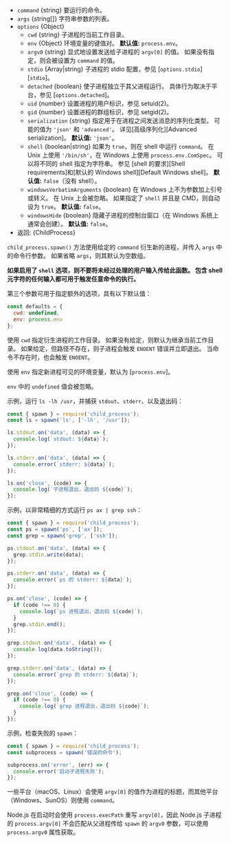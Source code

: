<!-- YAML
added: v0.1.90
changes:
  - version:
      - v13.2.0
      - v12.16.0
    pr-url: https://github.com/nodejs/node/pull/30162
    description: 支持 `serialization` 选项。
  - version: v8.8.0
    pr-url: https://github.com/nodejs/node/pull/15380
    description: 支持 `windowsHide` 选项。
  - version: v6.4.0
    pr-url: https://github.com/nodejs/node/pull/7696
    description: 支持 `argv0` 选项。
  - version: v5.7.0
    pr-url: https://github.com/nodejs/node/pull/4598
    description: 支持 `shell` 选项。
-->

* `command` {string} 要运行的命令。
* `args` {string[]} 字符串参数的列表。
* `options` {Object}
  * `cwd` {string} 子进程的当前工作目录。
  * `env` {Object} 环境变量的键值对。
    **默认值:** `process.env`。
  * `argv0` {string} 显式地设置发送给子进程的 `argv[0]` 的值。
    如果没有指定，则会被设置为 `command` 的值。
  * `stdio` {Array|string} 子进程的 stdio 配置，参见 [`options.stdio`][`stdio`]。
  * `detached` {boolean} 使子进程独立于其父进程运行。
    具体行为取决于平台，参见 [`options.detached`]。
  * `uid` {number} 设置进程的用户标识，参见 setuid(2)。
  * `gid` {number} 设置进程的群组标识，参见 setgid(2)。
  * `serialization` {string} 指定用于在进程之间发送消息的序列化类型。
    可能的值为 `'json'` 和 `'advanced'`。
    详见[高级序列化][Advanced serialization]。
    **默认值:** `'json'`。
  * `shell` {boolean|string} 如果为 `true`，则在 shell 中运行 `command`。
    在 Unix 上使用 `'/bin/sh'`，在 Windows 上使用 `process.env.ComSpec`。
    可以将不同的 shell 指定为字符串。
    参见 [shell 的要求][Shell requirements]和[默认的 Windows shell][Default Windows shell]。
    **默认值:** `false`（没有 shell）。
  * `windowsVerbatimArguments` {boolean} 在 Windows 上不为参数加上引号或转义。
    在 Unix 上会被忽略。
    如果指定了 `shell` 并且是 CMD，则自动设为 `true`。
    **默认值:** `false`。
  * `windowsHide` {boolean} 隐藏子进程的控制台窗口（在 Windows 系统上通常会创建）。
    **默认值:** `false`。
* 返回: {ChildProcess}

`child_process.spawn()` 方法使用给定的 `command` 衍生新的进程，并传入 `args` 中的命令行参数。
如果省略 `args`，则其默认为空数组。

**如果启用了 `shell` 选项，则不要将未经过处理的用户输入传给此函数。
包含 shell 元字符的任何输入都可用于触发任意命令的执行。**

第三个参数可用于指定额外的选项，具有以下默认值：

```js
const defaults = {
  cwd: undefined,
  env: process.env
};
```

使用 `cwd` 指定衍生进程的工作目录。
如果没有给定，则默认为继承当前工作目录。
如果给定，但路径不存在，则子进程会触发 `ENOENT` 错误并立即退出。
当命令不存在时，也会触发 `ENOENT`。

使用 `env` 指定新进程可见的环境变量，默认为 [`process.env`]。

`env` 中的 `undefined` 值会被忽略。

示例，运行 `ls -lh /usr`，并捕获 `stdout`、`stderr`、以及退出码：

```js
const { spawn } = require('child_process');
const ls = spawn('ls', ['-lh', '/usr']);

ls.stdout.on('data', (data) => {
  console.log(`stdout: ${data}`);
});

ls.stderr.on('data', (data) => {
  console.error(`stderr: ${data}`);
});

ls.on('close', (code) => {
  console.log(`子进程退出，退出码 ${code}`);
});
```

示例，以非常精细的方式运行 `ps ax | grep ssh`：

```js
const { spawn } = require('child_process');
const ps = spawn('ps', ['ax']);
const grep = spawn('grep', ['ssh']);

ps.stdout.on('data', (data) => {
  grep.stdin.write(data);
});

ps.stderr.on('data', (data) => {
  console.error(`ps 的 stderr: ${data}`);
});

ps.on('close', (code) => {
  if (code !== 0) {
    console.log(`ps 进程退出，退出码 ${code}`);
  }
  grep.stdin.end();
});

grep.stdout.on('data', (data) => {
  console.log(data.toString());
});

grep.stderr.on('data', (data) => {
  console.error(`grep 的 stderr: ${data}`);
});

grep.on('close', (code) => {
  if (code !== 0) {
    console.log(`grep 进程退出，退出码 ${code}`);
  }
});
```

示例，检查失败的 `spawn`：

```js
const { spawn } = require('child_process');
const subprocess = spawn('错误的命令');

subprocess.on('error', (err) => {
  console.error('启动子进程失败');
});
```

一些平台（macOS、Linux）会使用 `argv[0]` 的值作为进程的标题，而其他平台（Windows、SunOS）则使用 `command`。

Node.js 在启动时会使用 `process.execPath` 重写 `argv[0]`，因此 Node.js 子进程的 `process.argv[0]` 不会匹配从父进程传给 `spawn` 的 `argv0` 参数，可以使用 `process.argv0` 属性获取。


